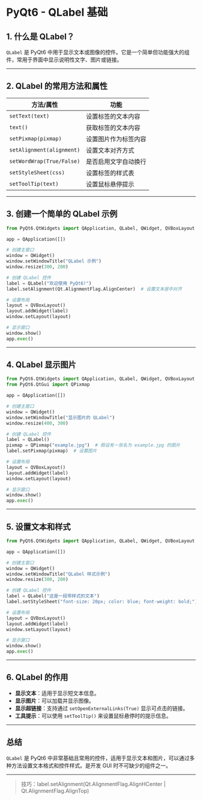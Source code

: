 
# PyQt6 - QLabel 基础

## 1. 什么是 QLabel？
`QLabel` 是 PyQt6 中用于显示文本或图像的控件。它是一个简单但功能强大的组件，常用于界面中显示说明性文字、图片或链接。

---

## 2. QLabel 的常用方法和属性

| 方法/属性                   | 功能                                       |
|----------------------------|-------------------------------------------|
| `setText(text)`             | 设置标签的文本内容                        |
| `text()`                    | 获取标签的文本内容                        |
| `setPixmap(pixmap)`         | 设置图片作为标签内容                      |
| `setAlignment(alignment)`   | 设置文本对齐方式                          |
| `setWordWrap(True/False)`   | 是否启用文字自动换行                     |
| `setStyleSheet(css)`        | 设置标签的样式表                         |
| `setToolTip(text)`          | 设置鼠标悬停提示                         |

---

## 3. 创建一个简单的 QLabel 示例

```python
from PyQt6.QtWidgets import QApplication, QLabel, QWidget, QVBoxLayout

app = QApplication([])

# 创建主窗口
window = QWidget()
window.setWindowTitle("QLabel 示例")
window.resize(300, 200)

# 创建 QLabel 控件
label = QLabel("欢迎使用 PyQt6!")
label.setAlignment(Qt.AlignmentFlag.AlignCenter)  # 设置文本居中对齐

# 设置布局
layout = QVBoxLayout()
layout.addWidget(label)
window.setLayout(layout)

# 显示窗口
window.show()
app.exec()
```

---

## 4. QLabel 显示图片

```python
from PyQt6.QtWidgets import QApplication, QLabel, QWidget, QVBoxLayout
from PyQt6.QtGui import QPixmap

app = QApplication([])

# 创建主窗口
window = QWidget()
window.setWindowTitle("显示图片的 QLabel")
window.resize(400, 300)

# 创建 QLabel 控件
label = QLabel()
pixmap = QPixmap("example.jpg")  # 假设有一张名为 example.jpg 的图片
label.setPixmap(pixmap)  # 设置图片

# 设置布局
layout = QVBoxLayout()
layout.addWidget(label)
window.setLayout(layout)

# 显示窗口
window.show()
app.exec()
```

---

## 5. 设置文本和样式

```python
from PyQt6.QtWidgets import QApplication, QLabel, QWidget, QVBoxLayout

app = QApplication([])

# 创建主窗口
window = QWidget()
window.setWindowTitle("QLabel 样式示例")
window.resize(300, 200)

# 创建 QLabel 控件
label = QLabel("这是一段带样式的文本")
label.setStyleSheet("font-size: 20px; color: blue; font-weight: bold;")

# 设置布局
layout = QVBoxLayout()
layout.addWidget(label)
window.setLayout(layout)

# 显示窗口
window.show()
app.exec()
```

---

## 6. QLabel 的作用

- **显示文本**：适用于显示短文本信息。
- **显示图片**：可以加载并显示图像。
- **显示超链接**：支持通过 `setOpenExternalLinks(True)` 显示可点击的链接。
- **工具提示**：可以使用 `setToolTip()` 来设置鼠标悬停时的提示信息。

---

## 总结

`QLabel` 是 PyQt6 中非常基础且常用的控件，适用于显示文本和图片，可以通过多种方法设置文本格式和控件样式。是开发 GUI 时不可缺少的组件之一。

---

> 技巧：label.setAlignment(Qt.AlignmentFlag.AlignHCenter | Qt.AlignmentFlag.AlignTop)
